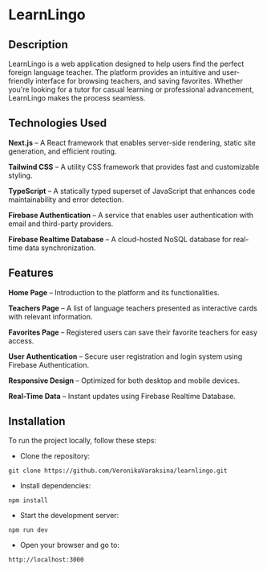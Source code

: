 # LearnLingo

## Description

LearnLingo is a web application designed to help users find the perfect foreign language teacher. The platform provides an intuitive and user-friendly interface for browsing teachers, and saving favorites. Whether you're looking for a tutor for casual learning or professional advancement, LearnLingo makes the process seamless.

## Technologies Used

**Next.js** – A React framework that enables server-side rendering, static site generation, and efficient routing.

**Tailwind CSS** – A utility CSS framework that provides fast and customizable styling.

**TypeScript** – A statically typed superset of JavaScript that enhances code maintainability and error detection.

**Firebase Authentication** – A service that enables user authentication with email and third-party providers.

**Firebase Realtime Database** – A cloud-hosted NoSQL database for real-time data synchronization.

## Features

**Home Page** – Introduction to the platform and its functionalities.

**Teachers Page** – A list of language teachers presented as interactive cards with relevant information.

**Favorites Page** – Registered users can save their favorite teachers for easy access.

**User Authentication** – Secure user registration and login system using Firebase Authentication.

**Responsive Design** – Optimized for both desktop and mobile devices.

**Real-Time Data** – Instant updates using Firebase Realtime Database.

## Installation

To run the project locally, follow these steps:

- Clone the repository:

`git clone https://github.com/VeronikaVaraksina/learnlingo.git`

- Install dependencies:

`npm install`

- Start the development server:

`npm run dev`

- Open your browser and go to:

`http://localhost:3000`
